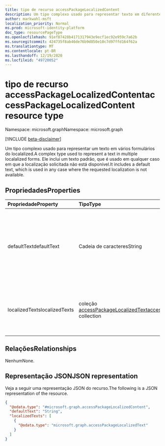 ```yaml
---
title: tipo de recurso accessPackageLocalizedContent
description: Um tipo complexo usado para representar texto em diferentes locais, juntamente com um texto padrão. *
author: markwahl-msft
localization_priority: Normal
ms.prod: microsoft-identity-platform
doc_type: resourcePageType
ms.openlocfilehash: 91ef87428b4171317943e9ecf1ec92e959c7a62b
ms.sourcegitcommit: 424735f8ab46de76b9d850e10c7d97ffd164f62a
ms.translationtype: MT
ms.contentlocale: pt-BR
ms.lasthandoff: 12/19/2020
ms.locfileid: "49720052"
---
```

# <a name="accesspackagelocalizedcontent-resource-type"></a><span data-ttu-id="acc58-103">tipo de recurso accessPackageLocalizedContent</span><span class="sxs-lookup"><span data-stu-id="acc58-103">accessPackageLocalizedContent resource type</span></span>

<span data-ttu-id="acc58-104">Namespace: microsoft.graph</span><span class="sxs-lookup"><span data-stu-id="acc58-104">Namespace: microsoft.graph</span></span>

[!INCLUDE [beta-disclaimer](../../includes/beta-disclaimer.md)]

<span data-ttu-id="acc58-105">Um tipo complexo usado para representar um texto em vários formulários do localalized.</span><span class="sxs-lookup"><span data-stu-id="acc58-105">A complex type used to represent a text in multiple localalized forms.</span></span> <span data-ttu-id="acc58-106">Ele inclui um texto padrão, que é usado em qualquer caso em que a localização solicitada não está disponível.</span><span class="sxs-lookup"><span data-stu-id="acc58-106">It includes a default text, which is used in any case where the requested localization is not available.</span></span>

## <a name="properties"></a><span data-ttu-id="acc58-107">Propriedades</span><span class="sxs-lookup"><span data-stu-id="acc58-107">Properties</span></span>
|<span data-ttu-id="acc58-108">Propriedade</span><span class="sxs-lookup"><span data-stu-id="acc58-108">Property</span></span>|<span data-ttu-id="acc58-109">Tipo</span><span class="sxs-lookup"><span data-stu-id="acc58-109">Type</span></span>|<span data-ttu-id="acc58-110">Descrição</span><span class="sxs-lookup"><span data-stu-id="acc58-110">Description</span></span>|
|:---|:---|:---|
|<span data-ttu-id="acc58-111">defaultText</span><span class="sxs-lookup"><span data-stu-id="acc58-111">defaultText</span></span>|<span data-ttu-id="acc58-112">Cadeia de caracteres</span><span class="sxs-lookup"><span data-stu-id="acc58-112">String</span></span>|<span data-ttu-id="acc58-113">A cadeia de caracteres de fallback, que é usada quando uma localização solicitada não está disponível.</span><span class="sxs-lookup"><span data-stu-id="acc58-113">The fallback string, which is used when a requested localization is not available.</span></span> <span data-ttu-id="acc58-114">Obrigatório.</span><span class="sxs-lookup"><span data-stu-id="acc58-114">Required.</span></span> |
|<span data-ttu-id="acc58-115">localizedTexts</span><span class="sxs-lookup"><span data-stu-id="acc58-115">localizedTexts</span></span>|<span data-ttu-id="acc58-116">coleção [accessPackageLocalizedText](../resources/accesspackagelocalizedtext.md)</span><span class="sxs-lookup"><span data-stu-id="acc58-116">[accessPackageLocalizedText](../resources/accesspackagelocalizedtext.md) collection</span></span>|<span data-ttu-id="acc58-117">Conteúdo representado em um formato para uma localidade específica.</span><span class="sxs-lookup"><span data-stu-id="acc58-117">Content represented in a format for a specific locale.</span></span> |

## <a name="relationships"></a><span data-ttu-id="acc58-118">Relações</span><span class="sxs-lookup"><span data-stu-id="acc58-118">Relationships</span></span>
<span data-ttu-id="acc58-119">Nenhum</span><span class="sxs-lookup"><span data-stu-id="acc58-119">None.</span></span>

## <a name="json-representation"></a><span data-ttu-id="acc58-120">Representação JSON</span><span class="sxs-lookup"><span data-stu-id="acc58-120">JSON representation</span></span>
<span data-ttu-id="acc58-121">Veja a seguir uma representação JSON do recurso.</span><span class="sxs-lookup"><span data-stu-id="acc58-121">The following is a JSON representation of the resource.</span></span>
<!-- {
  "blockType": "resource",
  "@odata.type": "microsoft.graph.accessPackageLocalizedContent"
}
-->
``` json
{
  "@odata.type": "#microsoft.graph.accessPackageLocalizedContent",
  "defaultText": "String",
  "localizedTexts": [
    {
      "@odata.type": "microsoft.graph.accessPackageLocalizedText"
    }
  ]
}
```
